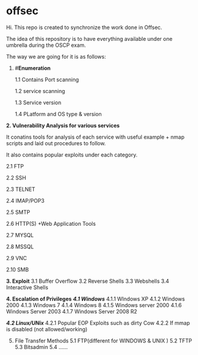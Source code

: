 # offsec
Hi. This repo is created to synchronize the work done in Offsec.

The idea of this repository is to have everything available under one umbrella during the OSCP exam.

The way we are going for it is as follows:


1. #**Enumeration**

    1.1 Contains Port scanning 
  
    1.2 service scanning
  
    1.3 Service version
  
    1.4 PLatform and OS type & version
 
**2. Vulnerability Analysis for various services**

It conatins tools for analysis of each service with useful example + nmap scripts and laid out procedures to follow.

It also contains popular exploits under each category.

  2.1 FTP 
	
  2.2 SSH
	
  2.3 TELNET
	
  2.4 IMAP/POP3
	
  2.5 SMTP
	
  2.6 HTTP(S) +Web Application Tools
	
  2.7 MYSQL
	
  2.8 MSSQL
	
  2.9 VNC
	
  2.10 SMB
	  
  
**3. Exploit**
  3.1 Buffer Overflow
  3.2 Reverse Shells
  3.3 Webshells
  3.4 Interactive Shells

**4. Escalation of Privileges**
  ***4.1 Windows***
    4.1.1 WIndows XP
    4.1.2 Windows 2000
    4.1.3 Windows 7
    4.1.4 Windows 8
    4.1.5 Windows server 2000
    4.1.6 Windows Server 2003
    4.1.7 Windows Server 2008 R2
    
  ***4.2 Linux/UNix***
    4.2.1 Popular EOP Exploits such as dirty Cow
    4.2.2 If mmap is disabled (not allowed/working)
    
 5. File Transfer Methods
    5.1 FTP(different for WINDOWS & UNIX )
    5.2 TFTP
    5.3 Bitsadmin
    5.4 ......
    

